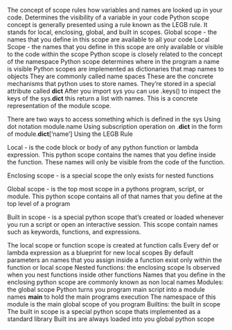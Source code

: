The concept of scope rules how variables and names are looked up in your code.
Determines the visibility of a variable in your code
Python scope concept is generally presented using a rule known as the LEGB rule.
It stands for local, enclosing, global, and built in scopes.
Global scope - the names that you define in this scope are available to all your code
Local Scope - the names that you define in this scope are only available or visible to the code within the scope
Python scope is closely related to the concept of the namespace
Python scope determines where in the program a name is visible
Python scopes are implemented as dictionaries that map names to objects
They are commonly called name spaces
These are the concrete mechanisms that python uses to store names. They’re stored in a special attribute called __dict__
After you import sys you can use .keys() to inspect the keys of the sys.__dict__ this return a list with names. 
This is a concrete representation of the module scope.

There are two ways to access something which is defined in the sys 
Using dot notation module.name
Using subscription operation on .__dict__ in the form of module.__dict__[‘name’]
Using the LEGB Rule

Local - is the code block or body of any python function or lambda expression. This python scope contains the names that you define inside the function. These names will only be visible from the code of the function. 

Enclosing scope - is a special scope the only exists for nested functions

Global scope -  is the top most scope in a pythons program, script, or module. This python scope contains all of that names that you define at the top level of a program

Built in scope - is a special python scope that’s created or loaded whenever you run a script or open an interactive session. This scope contain names such as keywords, functions, and expressions.

The local scope or function scope is created at function calls
Every def or lambda expression as a blueprint for new local scopes
By default parameters an names that you assign inside a function exist only within the function or local scope
Nested functions: the enclosing scope
Is observed when you nest functions inside other functions
Names that you define in the enclosing python scope are commonly known as non local names 
Modules: the global scope
Python turns you program main script into a module names __main__ to hold the main programs execution
The namespace of this module is the main global scope of you program
Builtins: the built in scope
The built in scope is a special python scope thats implemented as a standard library
Built ins are always loaded into you global python scope
